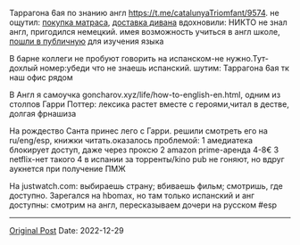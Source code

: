 Таррагона 6ая по знанию англ https://t.me/catalunyaTriomfant/9574. не ощутил: [покупка матраса](87.md), [доставка дивана](176.md) вдохновили: НИКТО не знал англ, пригодился немецкий. имея возможность учиться в англ школе, [пошли в публичную](277.md) для изучения языка

В барне коллеги не пробуют говорить на испанском-не нужно.Тут-дохлый номер:убеди что не знаешь испанский. шутим: Таррагона 6ая тк наш офис рядом

В Англ я самоучка goncharov.xyz/life/how-to-english-en.html, одним из столпов Гарри Поттер: лексика растет вместе с героями,читал в дестве, долгая фрнашиза

На рождество Санта принес лего с Гарри. решили смотреть его на ru/eng/esp, книжки читать.оказалось проблемой:
1 амедиатека блокирует доступ, даже через проксю
2 amazon prime-аренда 4-8€
3 netflix-нет такого
4 в испании за торренты/kino pub не гоняют, но вдруг аукнется при получение ПМЖ

На justwatch.com: выбираешь страну; вбиваешь фильм; смотришь, где доступно. Зарегался на hbomax, но там только испанский и анг доступны: смотрим на англ, пересказываем дочери на русском #esp

---
[Original Post](https://t.me/lev2tarragona/782)
Date: 2022-12-29
